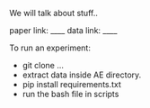 We will talk about stuff..

paper link: ____
data link: ____

To run an experiment:

- git clone ...
- extract data inside AE directory.
- pip install requirements.txt
- run the bash file in scripts